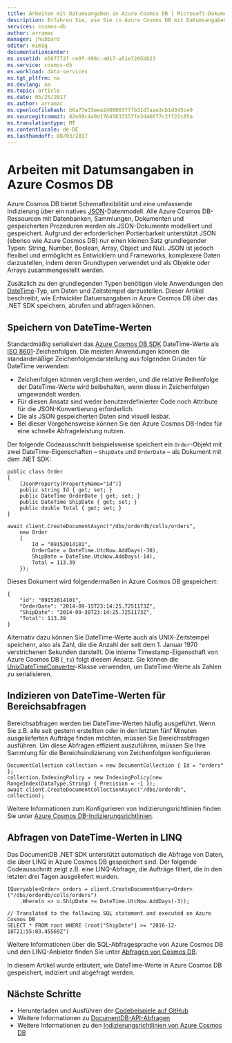 ```yaml
---
title: Arbeiten mit Datumsangaben in Azure Cosmos DB | Microsoft-Dokumentation
description: Erfahren Sie, wie Sie in Azure Cosmos DB mit Datumsangaben arbeiten.
services: cosmos-db
author: arramac
manager: jhubbard
editor: mimig
documentationcenter: 
ms.assetid: e587772f-ce9f-498c-a017-a51e7265bb23
ms.service: cosmos-db
ms.workload: data-services
ms.tgt_pltfrm: na
ms.devlang: na
ms.topic: article
ms.date: 05/25/2017
ms.author: arramac
ms.openlocfilehash: b6a77e33eea24000037ffb31d7aae3cb1d345ce9
ms.sourcegitcommit: 02e69c4a9d17645633357fe3d46677c2ff22c85a
ms.translationtype: MT
ms.contentlocale: de-DE
ms.lasthandoff: 08/03/2017
---
```

# <a name="working-with-dates-in-azure-cosmos-db"></a>Arbeiten mit Datumsangaben in Azure Cosmos DB
Azure Cosmos DB bietet Schemaflexibilität und eine umfassende Indizierung über ein natives [JSON](http://www.json.org)-Datenmodell. Alle Azure Cosmos DB-Ressourcen mit Datenbanken, Sammlungen, Dokumenten und gespeicherten Prozeduren werden als JSON-Dokumente modelliert und gespeichert. Aufgrund der erforderlichen Portierbarkeit unterstützt JSON (ebenso wie Azure Cosmos DB) nur einen kleinen Satz grundlegender Typen: String, Number, Boolean, Array, Object und Null. JSON ist jedoch flexibel und ermöglicht es Entwicklern und Frameworks, komplexere Daten darzustellen, indem deren Grundtypen verwendet und als Objekte oder Arrays zusammengestellt werden. 

Zusätzlich zu den grundlegenden Typen benötigen viele Anwendungen den [DateTime](https://msdn.microsoft.com/library/system.datetime(v=vs.110).aspx)-Typ, um Daten und Zeitstempel darzustellen. Dieser Artikel beschreibt, wie Entwickler Datumsangaben in Azure Cosmos DB über das .NET SDK speichern, abrufen und abfragen können.

## <a name="storing-datetimes"></a>Speichern von DateTime-Werten
Standardmäßig serialisiert das [Azure Cosmos DB SDK](documentdb-sdk-dotnet.md) DateTime-Werte als [ISO 8601](http://www.iso.org/iso/catalogue_detail?csnumber=40874)-Zeichenfolgen. Die meisten Anwendungen können die standardmäßige Zeichenfolgendarstellung aus folgenden Gründen für DateTime verwenden:

* Zeichenfolgen können verglichen werden, und die relative Reihenfolge der DateTime-Werte wird beibehalten, wenn diese in Zeichenfolgen umgewandelt werden. 
* Für diesen Ansatz sind weder benutzerdefinierter Code noch Attribute für die JSON-Konvertierung erforderlich.
* Die als JSON gespeicherten Daten sind visuell lesbar.
* Bei dieser Vorgehensweise können Sie den Azure Cosmos DB-Index für eine schnelle Abfrageleistung nutzen.

Der folgende Codeausschnitt beispielsweise speichert ein `Order`-Objekt mit zwei DateTime-Eigenschaften – `ShipDate` und `OrderDate` – als Dokument mit dem .NET SDK:

    public class Order
    {
        [JsonProperty(PropertyName="id")]
        public string Id { get; set; }
        public DateTime OrderDate { get; set; }
        public DateTime ShipDate { get; set; }
        public double Total { get; set; }
    }

    await client.CreateDocumentAsync("/dbs/orderdb/colls/orders", 
        new Order 
        { 
            Id = "09152014101",
            OrderDate = DateTime.UtcNow.AddDays(-30),
            ShipDate = DateTime.UtcNow.AddDays(-14), 
            Total = 113.39
        });

Dieses Dokument wird folgendermaßen in Azure Cosmos DB gespeichert:

    {
        "id": "09152014101",
        "OrderDate": "2014-09-15T23:14:25.7251173Z",
        "ShipDate": "2014-09-30T23:14:25.7251173Z",
        "Total": 113.39
    }
    

Alternativ dazu können Sie DateTime-Werte auch als UNIX-Zeitstempel speichern, also als Zahl, die die Anzahl der seit dem 1. Januar 1970 verstrichenen Sekunden darstellt. Die interne Timestamp-Eigenschaft von Azure Cosmos DB (`_ts`) folgt diesem Ansatz. Sie können die [UnixDateTimeConverter](https://msdn.microsoft.com/library/azure/microsoft.azure.documents.unixdatetimeconverter.aspx)-Klasse verwenden, um DateTime-Werte als Zahlen zu serialisieren. 

## <a name="indexing-datetimes-for-range-queries"></a>Indizieren von DateTime-Werten für Bereichsabfragen
Bereichsabfragen werden bei DateTime-Werten häufig ausgeführt. Wenn Sie z.B. alle seit gestern erstellten oder in den letzten fünf Minuten ausgelieferten Aufträge finden möchten, müssen Sie Bereichsabfragen ausführen. Um diese Abfragen effizient auszuführen, müssen Sie Ihre Sammlung für die Bereichsindizierung von Zeichenfolgen konfigurieren.

    DocumentCollection collection = new DocumentCollection { Id = "orders" };
    collection.IndexingPolicy = new IndexingPolicy(new RangeIndex(DataType.String) { Precision = -1 });
    await client.CreateDocumentCollectionAsync("/dbs/orderdb", collection);

Weitere Informationen zum Konfigurieren von Indizierungsrichtlinien finden Sie unter [Azure Cosmos DB-Indizierungsrichtlinien](indexing-policies.md).

## <a name="querying-datetimes-in-linq"></a>Abfragen von DateTime-Werten in LINQ
Das DocumentDB .NET SDK unterstützt automatisch die Abfrage von Daten, die über LINQ in Azure Cosmos DB gespeichert sind. Der folgende Codeausschnitt zeigt z.B. eine LINQ-Abfrage, die Aufträge filtert, die in den letzten drei Tagen ausgeliefert wurden.

    IQueryable<Order> orders = client.CreateDocumentQuery<Order>("/dbs/orderdb/colls/orders")
        .Where(o => o.ShipDate >= DateTime.UtcNow.AddDays(-3));
          
    // Translated to the following SQL statement and executed on Azure Cosmos DB
    SELECT * FROM root WHERE (root["ShipDate"] >= "2016-12-18T21:55:03.45569Z")

Weitere Informationen über die SQL-Abfragesprache von Azure Cosmos DB und den LINQ-Anbieter finden Sie unter [Abfragen von Cosmos DB](documentdb-sql-query.md).

In diesem Artikel wurde erläutert, wie DateTime-Werte in Azure Cosmos DB gespeichert, indiziert und abgefragt werden.

## <a name="next-steps"></a>Nächste Schritte
* Herunterladen und Ausführen der [Codebeispiele auf GitHub](https://github.com/Azure/azure-documentdb-dotnet/tree/master/samples/code-samples)
* Weitere Informationen zu [DocumentDB-API-Abfragen](documentdb-sql-query.md)
* Weitere Informationen zu den [Indizierungsrichtlinien von Azure Cosmos DB](indexing-policies.md)
